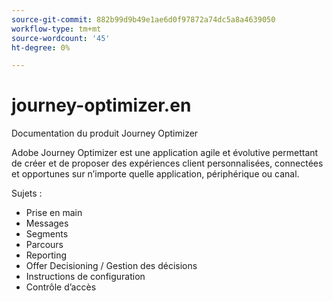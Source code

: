 ```yaml
---
source-git-commit: 882b99d9b49e1ae6d0f97872a74dc5a8a4639050
workflow-type: tm+mt
source-wordcount: '45'
ht-degree: 0%

---
```

# journey-optimizer.en

Documentation du produit Journey Optimizer

Adobe Journey Optimizer est une application agile et évolutive permettant de créer et de proposer des expériences client personnalisées, connectées et opportunes sur n’importe quelle application, périphérique ou canal.

Sujets :

* Prise en main
* Messages
* Segments
* Parcours
* Reporting
* Offer Decisioning / Gestion des décisions
* Instructions de configuration
* Contrôle d’accès
